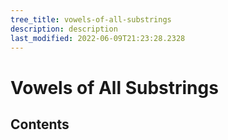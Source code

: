 ```yaml
---
tree_title: vowels-of-all-substrings
description: description
last_modified: 2022-06-09T21:23:28.2328
---
```


# Vowels of All Substrings

## Contents

